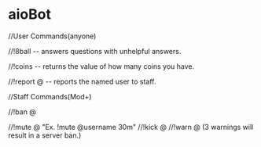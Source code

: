 # aioBot

//User Commands(anyone)

//!8ball <question> -- answers questions with unhelpful answers.

//!coins -- returns the value of how many coins you have.

//!report @<username> <reason> -- reports the named user to staff.

//Staff Commands(Mod+)

//!ban @<username> <reason>

//!mute @<username> <time> "Ex. !mute @username 30m"
//!kick @<username> <reason>
//!warn @<username> <reason> (3 warnings will result in a server ban.)
